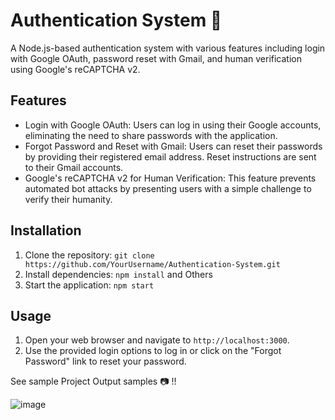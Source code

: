 # Authentication System 🔐

A Node.js-based authentication system with various features including login with Google OAuth, password reset with Gmail, and human verification using Google's reCAPTCHA v2.

## Features

- Login with Google OAuth: Users can log in using their Google accounts, eliminating the need to share passwords with the application.
- Forgot Password and Reset with Gmail: Users can reset their passwords by providing their registered email address. Reset instructions are sent to their Gmail accounts.
- Google's reCAPTCHA v2 for Human Verification: This feature prevents automated bot attacks by presenting users with a simple challenge to verify their humanity.

## Installation

1. Clone the repository: `git clone https://github.com/YourUsername/Authentication-System.git`
2. Install dependencies: `npm install` and Others
3. Start the application: `npm start`

## Usage

1. Open your web browser and navigate to `http://localhost:3000`.
2. Use the provided login options to log in or click on the "Forgot Password" link to reset your password.

See sample Project Output samples 📷 !!

![image](https://github.com/Vinayak-Sannaik/Authentication-System/assets/112576218/a2a61e2d-323f-4bf0-b7af-dbd562426434)


